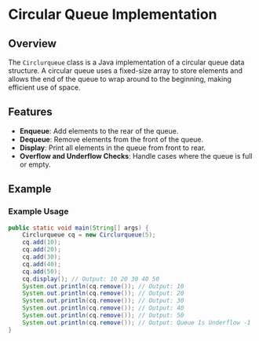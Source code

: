 # Circular Queue Implementation

## Overview

The `Circlurqueue` class is a Java implementation of a circular queue data structure. A circular queue uses a fixed-size array to store elements and allows the end of the queue to wrap around to the beginning, making efficient use of space.

## Features

- **Enqueue**: Add elements to the rear of the queue.
- **Dequeue**: Remove elements from the front of the queue.
- **Display**: Print all elements in the queue from front to rear.
- **Overflow and Underflow Checks**: Handle cases where the queue is full or empty.

## Example

### Example Usage

```java
public static void main(String[] args) {
    Circlurqueue cq = new Circlurqueue(5);
    cq.add(10);
    cq.add(20);
    cq.add(30);
    cq.add(40);
    cq.add(50);
    cq.display(); // Output: 10 20 30 40 50
    System.out.println(cq.remove()); // Output: 10
    System.out.println(cq.remove()); // Output: 20
    System.out.println(cq.remove()); // Output: 30
    System.out.println(cq.remove()); // Output: 40
    System.out.println(cq.remove()); // Output: 50
    System.out.println(cq.remove()); // Output: Queue Is Underflow -1
}
